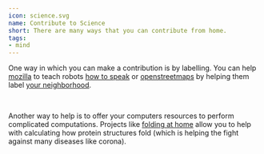 ```yaml
---
icon: science.svg
name: Contribute to Science
short: There are many ways that you can contribute from home.
tags:
- mind
---
```


One way in which you can make a contribution is by labelling. You can help
[mozilla](mozilla.org/) to teach robots [how to speak](https://voice.mozilla.org/en) or
[openstreetmaps](https://www.openstreetmap.org/#map=8/52.154/5.295) 
by helping them label [your neighborhood](https://wiki.openstreetmap.org/wiki/StreetComplete).

<br>

Another way to help is to offer your computers resources to perform complicated 
computations. Projects like [folding at home](https://foldingathome.org/) allow 
you to help with calculating how protein structures fold (which is helping the fight
against many diseases like corona).

<br>

